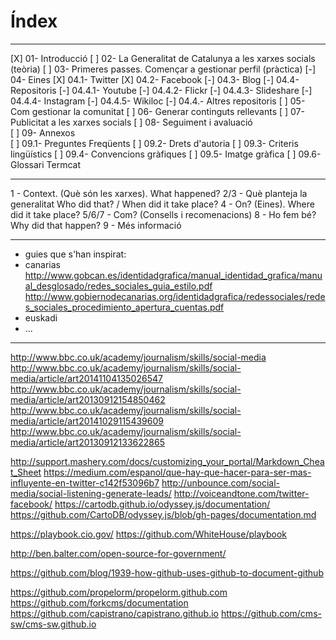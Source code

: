 
# Índex
---
[X] 01- Introducció
[ ] 02- La Generalitat de Catalunya a les xarxes socials (teòria)
[ ] 03- Primeres passes. Començar a gestionar perfil  (pràctica)
[-] 04- Eines
	[X] 04.1- Twitter
	[X] 04.2- Facebook
	[-] 04.3- Blog
	[-] 04.4- Repositoris
		[-] 04.4.1- Youtube
		[-] 04.4.2- Flickr
		[-] 04.4.3- Slideshare
		[-] 04.4.4- Instagram
		[-] 04.4.5- Wikiloc
		[-] 04.4.- Altres repositoris
[ ] 05- Com gestionar la comunitat 
[ ] 06- Generar continguts rellevants
[ ] 07- Publicitat a les xarxes socials
[ ] 08- Seguiment i avaluació  
[ ] 09- Annexos  
	[ ] 09.1- Preguntes Freqüents
	[ ] 09.2- Drets d'autoria
	[ ] 09.3- Criteris lingüístics
	[ ] 09.4- Convencions gràfiques
	[ ] 09.5- Imatge gràfica
	[ ] 09.6- Glossari Termcat

---

1 		- Context. (Què són les xarxes).							What happened?
2/3 	- Què planteja la generalitat									Who did that? / When did it take place?
4 		- On? (Eines).																Where did it take place?
5/6/7 - Com? (Consells i recomenacions)
8 		- Ho fem bé?																	Why did that happen?
9 		- Més informació

---

- guies que s'han inspirat:
- canarias http://www.gobcan.es/identidadgrafica/manual_identidad_grafica/manual_desglosado/redes_sociales_guia_estilo.pdf
http://www.gobiernodecanarias.org/identidadgrafica/redessociales/redes_sociales_procedimiento_apertura_cuentas.pdf
- euskadi
- ...

---

http://www.bbc.co.uk/academy/journalism/skills/social-media
http://www.bbc.co.uk/academy/journalism/skills/social-media/article/art20141104135026547
http://www.bbc.co.uk/academy/journalism/skills/social-media/article/art20130912154850462
http://www.bbc.co.uk/academy/journalism/skills/social-media/article/art20141029115439609
http://www.bbc.co.uk/academy/journalism/skills/social-media/article/art20130912133622865


http://support.mashery.com/docs/customizing_your_portal/Markdown_Cheat_Sheet
https://medium.com/espanol/que-hay-que-hacer-para-ser-mas-influyente-en-twitter-c142f53096b7
http://unbounce.com/social-media/social-listening-generate-leads/
http://voiceandtone.com/twitter-facebook/
https://cartodb.github.io/odyssey.js/documentation/
https://github.com/CartoDB/odyssey.js/blob/gh-pages/documentation.md


https://playbook.cio.gov/
https://github.com/WhiteHouse/playbook

http://ben.balter.com/open-source-for-government/

https://github.com/blog/1939-how-github-uses-github-to-document-github

https://github.com/propelorm/propelorm.github.com
https://github.com/forkcms/documentation
https://github.com/capistrano/capistrano.github.io
https://github.com/cms-sw/cms-sw.github.io


